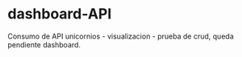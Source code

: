 # dashboard-API
Consumo de API unicornios - visualizacion - prueba de crud, queda pendiente dashboard.
